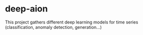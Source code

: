 # deep-aion
This project gathers different deep learning models for time series (classification, anomaly detection, generation...)
